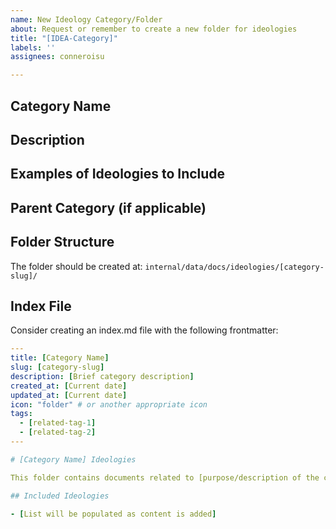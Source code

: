 ```yaml
---
name: New Ideology Category/Folder
about: Request or remember to create a new folder for ideologies
title: "[IDEA-Category]"
labels: ''
assignees: conneroisu

---
```


## Category Name
<!-- Enter the name of the ideology category/folder -->

## Description
<!-- Provide a brief description of what this category encompasses -->

## Examples of Ideologies to Include
<!-- List some example ideologies that would belong in this category -->

## Parent Category (if applicable)
<!-- If this should be a subfolder of an existing category, specify which one -->

## Folder Structure
The folder should be created at: `internal/data/docs/ideologies/[category-slug]/`

## Index File
Consider creating an index.md file with the following frontmatter:
```yaml
---
title: [Category Name]
slug: [category-slug]
description: [Brief category description]
created_at: [Current date]
updated_at: [Current date]
icon: "folder" # or another appropriate icon
tags:
  - [related-tag-1] 
  - [related-tag-2]
---

# [Category Name] Ideologies

This folder contains documents related to [purpose/description of the category].

## Included Ideologies

- [List will be populated as content is added]
